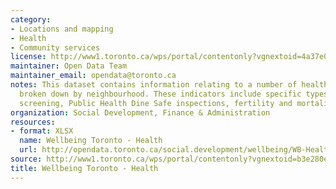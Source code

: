 ```yaml
---
category:
- Locations and mapping
- Health
- Community services
license: http://www1.toronto.ca/wps/portal/contentonly?vgnextoid=4a37e03bb8d1e310VgnVCM10000071d60f89RCRD
maintainer: Open Data Team
maintainer_email: opendata@toronto.ca
notes: This dataset contains information relating to a number of health indicators
  broken down by neighbourhood. These indicators include specific types of cancer
  screening, Public Health Dine Safe inspections, fertility and mortality rates.
organization: Social Development, Finance & Administration
resources:
- format: XLSX
  name: Wellbeing Toronto - Health
  url: http://opendata.toronto.ca/social.development/wellbeing/WB-Health.xlsx
source: http://www1.toronto.ca/wps/portal/contentonly?vgnextoid=b3e280e59381b410VgnVCM10000071d60f89RCRD&vgnextchannel=1a66e03bb8d1e310VgnVCM10000071d60f89RCRD
title: Wellbeing Toronto - Health
---
```

